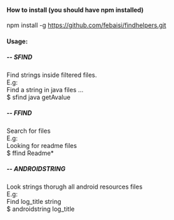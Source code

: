 #### How to install (you should have npm installed)
npm install -g https://github.com/febaisi/findhelpers.git

#### Usage:

##### -- SFIND 
Find strings inside filtered files.<br/> 
E.g:<br/> 
Find a string in java files ... <br/> 
$ sfind java getAvalue<br/> 

##### -- FFIND 
Search for files<br/> 
E.g: <br/> 
Looking for readme files<br/> 
$ ffind Readme*<br/> 

##### -- ANDROIDSTRING 
Look strings thorugh all android resources files<br/> 
E.g: <br/> 
Find log_title string<br/> 
$ androidstring log_title<br/> 

